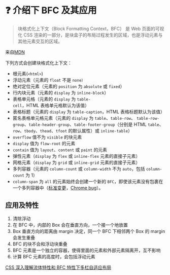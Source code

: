 # :question: 介绍下 BFC 及其应用

> 块格式化上下文（Block Formatting Context，BFC） 是 Web 页面的可视化 CSS 渲染的一部分，是块盒子的布局过程发生的区域，也是浮动元素与其他元素交互的区域。

来自[MDN](https://developer.mozilla.org/zh-CN/docs/Web/Guide/CSS/Block_formatting_context)

下列方式会创建块格式化上下文：

- 根元素(`<html>`)
- 浮动元素（元素的 `float` 不是 `none）`
- 绝对定位元素（元素的 `position` 为 `absolute` 或 `fixed`）
- 行内块元素（元素的 `display` 为 `inline-block`）
- 表格单元格（元素的 `display` 为 `table-cell`，HTML 表格单元格默认为该值）
- 表格标题（元素的 `display` 为 `table-caption`，HTML 表格标题默认为该值）
- 匿名表格单元格元素（元素的 `display` 为 `table`、`table-row`、 `table-row-group`、`table-header-group`、`table-footer-group`（分别是 HTML `table`、`row`、`tbody`、`thead`、`tfoot` 的默认属性）或 `inline-table`）
- `overflow` 值不为 `visible` 的块元素
- `display` 值为 `flow-root` 的元素
- `contain` 值为 `layout`、`content` 或 `paint` 的元素
- 弹性元素（`display` 为 `flex` 或 `inline-flex` 元素的直接子元素）
- 网格元素（`display` 为 `grid` 或 `inline-grid` 元素的直接子元素）
- 多列容器（元素的 `column-count` 或 `column-width` 不为 `auto`，包括 `column-count` 为 1）
- `column-span` 为 `all` 的元素始终会创建一个新的 `BFC`，即使该元素没有包裹在一个多列容器中（[标准变更](https://github.com/w3c/csswg-drafts/commit/a8634b96900279916bd6c505fda88dda71d8ec51)，[Chrome bug](https://bugs.chromium.org/p/chromium/issues/detail?id=709362)）。

## 应用及特性

1.  清除浮动
2.  在 BFC 中，内部的 Box 会在垂直方向，一个接一个地放置
3.  Box 垂直方向的距离由 margin 决定，同一个 BFC 下相邻两个 Box 的 margin 会发生重叠
4.  BFC 的块不会和浮动块重叠
5.  BFC 元素是一个独立的容器，使得里面的元素和外部元素隔离开，互不影响
6.  计算 BFC 元素的高度时，会包括浮动元素

[CSS 深入理解流体特性和 BFC 特性下多栏自适应布局](https://www.zhangxinxu.com/wordpress/2015/02/css-deep-understand-flow-bfc-column-two-auto-layout/)
